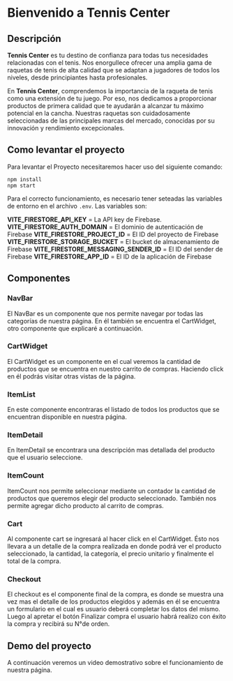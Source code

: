 # Bienvenido a Tennis Center
## Descripción

**Tennis Center** es tu destino de confianza para todas tus necesidades relacionadas con el tenis. Nos enorgullece ofrecer una amplia gama de raquetas de tenis de alta calidad que se adaptan a jugadores de todos los niveles, desde principiantes hasta profesionales.

En **Tennis Center**, comprendemos la importancia de la raqueta de tenis como una extensión de tu juego. Por eso, nos dedicamos a proporcionar productos de primera calidad que te ayudarán a alcanzar tu máximo potencial en la cancha. Nuestras raquetas son cuidadosamente seleccionadas de las principales marcas del mercado, conocidas por su innovación y rendimiento excepcionales.

## Como levantar el proyecto
Para levantar el Proyecto necesitaremos hacer uso del siguiente comando:

```
npm install
npm start
```
Para el correcto funcionamiento, es necesario tener seteadas las variables de entorno en el archivo `.env`. Las variables son:

**VITE_FIRESTORE_API_KEY** = La API key de Firebase.
**VITE_FIRESTORE_AUTH_DOMAIN** = El dominio de autenticación de Firebase 
**VITE_FIRESTORE_PROJECT_ID** = El ID del proyecto de Firebase
**VITE_FIRESTORE_STORAGE_BUCKET** = El bucket de almacenamiento de Firebase
**VITE_FIRESTORE_MESSAGING_SENDER_ID** = El ID del sender de Firebase
**VITE_FIRESTORE_APP_ID** = El ID de la aplicación de Firebase
## Componentes

### NavBar
El NavBar es un componente que nos permite navegar por todas las categorías de nuestra página. En él también se encuentra el CartWidget, otro componente que explicaré a continuación.

### CartWidget
El CartWidget es un componente en el cual veremos la cantidad de productos que se encuentra en nuestro carrito de compras. Haciendo click en él podrás visitar otras vistas de la página.

### ItemList
En este componente encontraras el listado de todos los productos que se encuentran disponible en nuestra página.

### ItemDetail
En ItemDetail se encontrara una descripción mas detallada del producto que el usuario seleccione.

### ItemCount
ItemCount nos permite seleccionar mediante un contador la cantidad de productos que queremos elegir del producto seleccionado. También nos permite agregar dicho producto al carrito de compras.

### Cart
Al componente cart se ingresará al hacer click en el CartWidget. Ésto nos llevara a un detalle de la compra realizada en donde podrá ver el producto seleccionado, la cantidad, la categoría, el precio unitario y finalmente el total de la compra.

### Checkout
El checkout es el componente final de la compra, es donde se muestra una vez mas el detalle de los productos elegidos y además en él se encuentra un formulario en el cual es usuario deberá completar los datos del mismo. Luego al apretar el botón Finalizar compra el usuario habrá realizo con éxito la compra y recibirá su N°de orden.

## Demo del proyecto
A continuación veremos un video demostrativo sobre el funcionamiento de nuestra página.